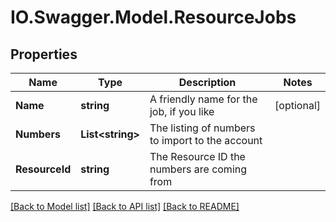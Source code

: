# IO.Swagger.Model.ResourceJobs
## Properties

Name | Type | Description | Notes
------------ | ------------- | ------------- | -------------
**Name** | **string** | A friendly name for the job, if you like | [optional] 
**Numbers** | **List&lt;string&gt;** | The listing of numbers to import to the account | 
**ResourceId** | **string** | The Resource ID the numbers are coming from | 

[[Back to Model list]](../README.md#documentation-for-models) [[Back to API list]](../README.md#documentation-for-api-endpoints) [[Back to README]](../README.md)

